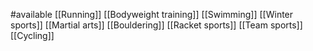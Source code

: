 #available 
[[Running]]
[[Bodyweight training]]
[[Swimming]]
[[Winter sports]]
[[Martial arts]]
[[Bouldering]]
[[Racket sports]]
[[Team sports]]
[[Cycling]]
